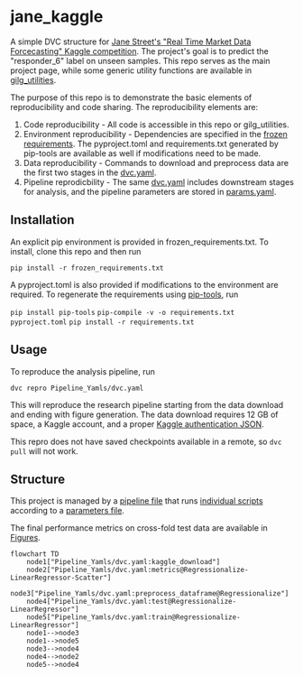 # jane_kaggle
A simple DVC structure for [Jane Street's "Real Time Market Data Forcecasting" Kaggle competition](https://www.kaggle.com/competitions/jane-street-real-time-market-data-forecasting). The project's goal is to predict the "responder_6" label on unseen samples. This repo serves as the main project page, while some generic utility functions are available in [gilg_utilities](https://github.com/bradygilg/gilg_utilities).

The purpose of this repo is to demonstrate the basic elements of reproducibility and code sharing. The reproducibility elements are:

1. Code reproducibility - All code is accessible in this repo or gilg_utilities.
2. Environment reproducibility - Dependencies are specified in the [frozen requirements](https://github.com/bradygilg/jane_kaggle/blob/main/frozen_requirements.txt). The pyproject.toml and requirements.txt generated by pip-tools are available as well if modifications need to be made.
3. Data reproducibility - Commands to download and preprocess data are the first two stages in the [dvc.yaml](https://github.com/bradygilg/jane_kaggle/blob/main/Pipeline_Yamls/dvc.yaml).
4. Pipeline reprodicbility - The same [dvc.yaml](https://github.com/bradygilg/jane_kaggle/blob/main/Pipeline_Yamls/dvc.yaml) includes downstream stages for analysis, and the pipeline parameters are stored in [params.yaml](https://github.com/bradygilg/jane_kaggle/blob/main/Pipeline_Yamls/params.yaml).

## Installation

An explicit pip environment is provided in frozen_requirements.txt. To install, clone this repo and then run

`pip install -r frozen_requirements.txt`

A pyproject.toml is also provided if modifications to the environment are required. To regenerate the requirements using [pip-tools](https://github.com/jazzband/pip-tools), run

`pip install pip-tools`
`pip-compile -v -o requirements.txt pyproject.toml`
`pip install -r requirements.txt`

## Usage

To reproduce the analysis pipeline, run

`dvc repro Pipeline_Yamls/dvc.yaml`

This will reproduce the research pipeline starting from the data download and ending with figure generation. The data download requires 12 GB of space, a Kaggle account, and a proper [Kaggle authentication JSON](https://www.kaggle.com/docs/api).

This repro does not have saved checkpoints available in a remote, so `dvc pull` will not work.

## Structure

This project is managed by a [pipeline file](https://github.com/bradygilg/jane_kaggle/blob/main/Pipeline_Yamls/dvc.yaml) that runs [individual scripts](https://github.com/bradygilg/jane_kaggle/blob/main/Pipeline_Yamls/dvc.yaml) according to a [parameters file](https://github.com/bradygilg/jane_kaggle/blob/main/Pipeline_Yamls/params.yaml). 

The final performance metrics on cross-fold test data are available in [Figures](https://github.com/bradygilg/jane_kaggle/blob/main/Figures).

```mermaid
flowchart TD
	node1["Pipeline_Yamls/dvc.yaml:kaggle_download"]
	node2["Pipeline_Yamls/dvc.yaml:metrics@Regressionalize-LinearRegressor-Scatter"]
	node3["Pipeline_Yamls/dvc.yaml:preprocess_dataframe@Regressionalize"]
	node4["Pipeline_Yamls/dvc.yaml:test@Regressionalize-LinearRegressor"]
	node5["Pipeline_Yamls/dvc.yaml:train@Regressionalize-LinearRegressor"]
	node1-->node3
	node1-->node5
	node3-->node4
	node4-->node2
	node5-->node4
```